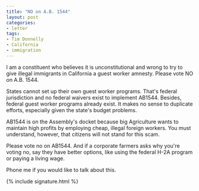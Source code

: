 ```yaml
---
title: "NO on A.B. 1544"
layout: post
categories:
- letter
tags:
- Tim Donnelly
- California
- immigration
---
```


I am a constituent who believes it is unconstitutional and wrong to try to give illegal immigrants in California a guest worker amnesty. Please vote NO on A.B. 1544.

States cannot set up their own guest worker programs. That's federal jurisdiction and no federal waivers exist to implement AB1544. Besides, federal guest worker programs already exist. It makes no sense to duplicate efforts, especially given the state's budget problems.

AB1544 is on the Assembly's docket because big Agriculture wants to maintain high profits by employing cheap, illegal foreign workers. You must understand, however, that citizens will not stand for this scam.

Please vote no on AB1544. And if a corporate farmers asks why you're voting no, say they have better options, like using the federal H-2A program or paying a living wage.

Phone me if you would like to talk about this.

{% include signature.html %}

